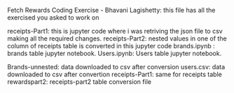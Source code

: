 Fetch Rewards Coding Exercise - Bhavani Lagishetty: this file has all the exercised you asked to work on

receipts-Part1: this is jupyter code where i was retriving the json file to csv making all the required changes.
receipts-Part2: nested values in one of the column of receipts table is converted in this jupyter code
brands.ipynb : brands table jupyter notebook.
Users.ipynb: Users table jupyter notebook.

Brands-unnested: data downloaded to csv after conversion
users.csv: data downloaded to csv after convertion
receipts-Part1: same for receipts table
rewardspart2: receipts-part2 table conversion file


